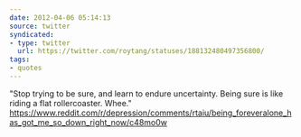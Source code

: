 ```yaml
---
date: 2012-04-06 05:14:13
source: twitter
syndicated:
- type: twitter
  url: https://twitter.com/roytang/statuses/188132480497356800/
tags:
- quotes
---
```


"Stop trying to be sure, and learn to endure uncertainty. Being sure is like riding a flat rollercoaster. Whee." https://www.reddit.com/r/depression/comments/rtaiu/being_foreveralone_has_got_me_so_down_right_now/c48mo0w